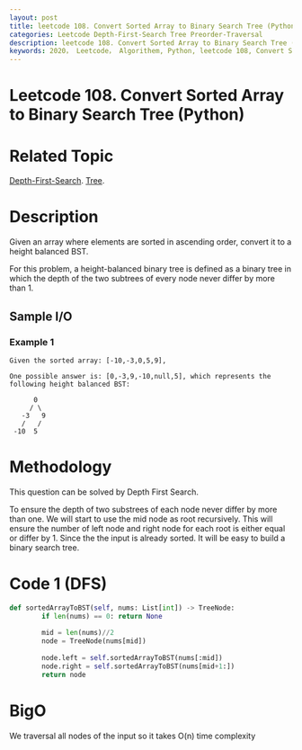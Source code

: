 ```yaml
---
layout: post
title: leetcode 108. Convert Sorted Array to Binary Search Tree (Python)
categories: Leetcode Depth-First-Search Tree Preorder-Traversal
description: leetcode 108. Convert Sorted Array to Binary Search Tree (Python Solution)
keywords: 2020， Leetcode， Algorithem, Python, leetcode 108, Convert Sorted Array to Binary Search Tree, zhenyu, Depth-First-Search, DFS, Depth First Search, Tree, tree
---
```


# Leetcode 108. Convert Sorted Array to Binary Search Tree (Python)

# Related Topic
<a href="/categories/#Depth-First-Search" target="_blank"> Depth-First-Search</a>.
<a href="/categories/#Tree" target="_blank"> Tree</a>.

# Description
Given an array where elements are sorted in ascending order, convert it to a height balanced BST.

For this problem, a height-balanced binary tree is defined as a binary tree in which the depth of the two subtrees of every node never differ by more than 1.

## Sample I/O

### Example 1
```
Given the sorted array: [-10,-3,0,5,9],

One possible answer is: [0,-3,9,-10,null,5], which represents the following height balanced BST:

      0
     / \
   -3   9
   /   /
 -10  5
```


# Methodology
This question can be solved by Depth First Search.

To ensure the depth of two substrees of each node never differ by more than one. We will start to use the mid node as root recursively. This will ensure the number of left node and right node for each root is either equal or differ by 1. Since the the input is already sorted. It will be easy to build a binary search tree.

# Code 1 (DFS)
```python
def sortedArrayToBST(self, nums: List[int]) -> TreeNode:
        if len(nums) == 0: return None
        
        mid = len(nums)//2
        node = TreeNode(nums[mid])
        
        node.left = self.sortedArrayToBST(nums[:mid])
        node.right = self.sortedArrayToBST(nums[mid+1:])
        return node
```
# BigO
We traversal all nodes of the input so it takes O(n) time complexity
